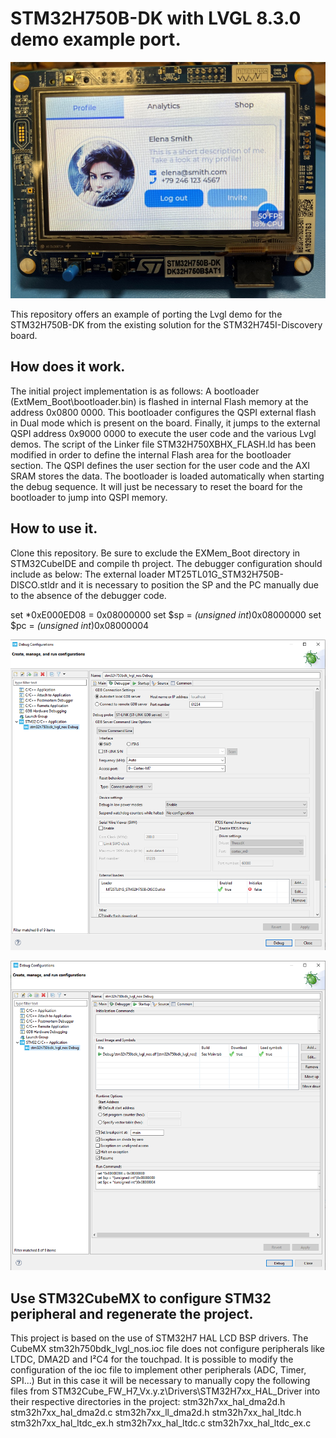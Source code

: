 # STM32H750B-DK with LVGL 8.3.0 demo example port.

![STM32H750B-DK Lvgl 8.3.0!](/img/stm32h750bdk_demo.jpg "")

This repository offers an example of porting the Lvgl demo for the STM32H750B-DK from the existing solution for the STM32H745I-Discovery board.

## How does it work.
The initial project implementation is as follows:
A bootloader (ExtMem_Boot\bootloader.bin) is flashed in internal Flash memory at the address 0x0800 0000. 
This bootloader configures the QSPI external flash in Dual mode which is present on the board.
Finally, it jumps to the external QSPI address 0x9000 0000 to execute the user code and the various Lvgl demos.
The script of the Linker file STM32H750XBHX_FLASH.ld has been modified in order to define the internal Flash area for the bootloader section.
The QSPI defines the user section for the user code and the AXI SRAM stores the data.
The bootloader is loaded automatically when starting the debug sequence. It will just be necessary to reset the board for the bootloader to jump into QSPI memory.


## How to use it.
Clone this repository.
Be sure to exclude the EXMem_Boot directory in STM32CubeIDE and compile th project.
The debugger configuration should include as below:
The external loader MT25TL01G_STM32H750B-DISCO.stldr and it is necessary to position the SP and the PC manually due to the absence of the debugger code.

set *0xE000ED08 = 0x08000000
set $sp = *(unsigned int*)0x08000000
set $pc = *(unsigned int*)0x08000004

![STM32H750B-DK Debugger config external flash loader!](/img/Debug_config.PNG "")

![STM32H750B-DK Debugger config external flash loader!](/img/Debug_startup.PNG "")

## Use STM32CubeMX to configure STM32 peripheral and regenerate the project.
This project is based on the use of STM32H7 HAL LCD BSP drivers. The CubeMX stm32h750bdk_lvgl_nos.ioc file does not configure peripherals like LTDC, DMA2D and I²C4 for the touchpad.
It is possible to modify the configuration of the ioc file to implement other peripherals (ADC, Timer, SPI...)
But in this case it will be necessary to manually copy the following files from STM32Cube_FW_H7_Vx.y.z\Drivers\STM32H7xx_HAL_Driver into their respective directories in the project:
stm32h7xx_hal_dma2d.h
stm32h7xx_hal_dma2d.c
stm32h7xx_ll_dma2d.h
stm32h7xx_hal_ltdc.h
stm32h7xx_hal_ltdc_ex.h
stm32h7xx_hal_ltdc.c
stm32h7xx_hal_ltdc_ex.c